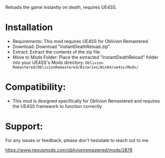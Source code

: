 Reloads the game instantly on death, requires UE4SS.

# Installation 
- Requirements: This mod requires UE4SS for Oblivion Remastered.
- Download: Download "InstantDeathReload.zip".
- Extract: Extract the contents of the zip file.
- Move to Mods Folder: Place the extracted "InstantDeathReload" folder into your UE4SS's Mods directory:
`Oblivion Remastered/OblivionRemastered/Binaries/Win64/ue4ss/Mods/`

# Compatibility:
- This mod is designed specifically for Oblivion Remastered and requires the UE4SS framework to function correctly.

# Support:
For any issues or feedback, please don't hesistate to reach out to me.

https://www.nexusmods.com/oblivionremastered/mods/2878
